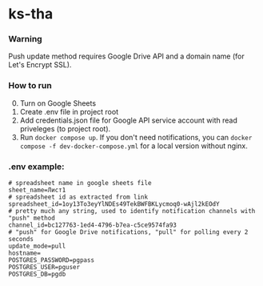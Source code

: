 # ks-tha
### Warning
Push update method requires Google Drive API and a domain name (for Let's Encrypt SSL).
### How to run
0. Turn on Google Sheets
1. Create .env file in project root
2. Add credentials.json file for Google API service account with read priveleges (to project root).
3. Run `docker compose up`. If you don't need notifications, you can `docker compose -f dev-docker-compose.yml` for a local version without nginx.
### .env example:
```
# spreadsheet name in google sheets file
sheet_name=Лист1
# spreadsheet id as extracted from link
spreadsheet_id=1oy13To3eyYlNDEs49TekBWFBKLycmoq0-wAjl2kEOdY
# pretty much any string, used to identify notification channels with "push" method
channel_id=bc127763-1ed4-4796-b7ea-c5ce9574fa93
# "push" for Google Drive notifications, "pull" for polling every 2 seconds
update_mode=pull
hostname=
POSTGRES_PASSWORD=pgpass
POSTGRES_USER=pguser
POSTGRES_DB=pgdb
```
